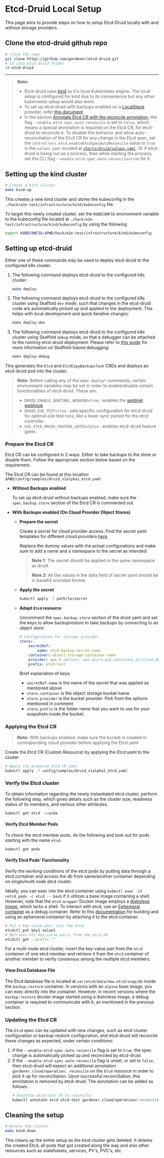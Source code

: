 # Etcd-Druid Local Setup

This page aims to provide steps on how to setup Etcd-Druid locally with and without storage providers.

## Clone the etcd-druid github repo

```sh
# clone the repo
git clone https://github.com/gardener/etcd-druid.git
# cd into etcd-druid folder
cd etcd-druid
```

---

> **Note:**
>
>- Etcd-druid uses [kind](https://kind.sigs.k8s.io/) as it's local Kubernetes engine. The local setup is configured for kind due to its convenience but any other kubernetes setup would also work.
>- To set up etcd-druid with backups enabled on a [LocalStack](https://github.com/localstack/localstack) provider, refer [this document](getting-started-locally-localstack.md)
>- In the section [Annotate Etcd CR with the reconcile annotation](#annotate-etcd-cr-with-the-reconcile-annotation), the flag `--enable-etcd-spec-auto-reconcile` is set to `false`, which means a special annotation is required on the Etcd CR, for etcd-druid to reconcile it. To disable this behavior and allow auto-reconciliation of the Etcd CR for any change in the Etcd spec, set the `controllers.etcd.enableEtcdSpecAutoReconcile` value to `true` in the `values.yaml` located at [`charts/druid/values.yaml`](../../charts/druid/values.yaml). Or if etcd-druid is being run as a process, then while starting the process, set the CLI flag `--enable-etcd-spec-auto-reconcile=true` for it.

## Setting up the kind cluster

```sh
# Create a kind cluster
make kind-up
```

This creates a new kind cluster and stores the kubeconfig in the  `./hack/e2e-test/infrastructure/kind/kubeconfig` file.

To target this newly created cluster, set the `KUBECONFIG` environment variable to the kubeconfig file located at `./hack/e2e-test/infrastructure/kind/kubeconfig` by using the following

```sh
export KUBECONFIG=$PWD/hack/e2e-test/infrastructure/kind/kubeconfig
```

## Setting up etcd-druid

Either one of these commands may be used to deploy etcd-druid to the configured k8s cluster.

1. The following command deploys etcd-druid to the configured k8s cluster:
    ```sh
    make deploy
    ```

2. The following command deploys etcd-druid to the configured k8s cluster using Skaffold `dev` mode, such that changes in the etcd-druid code are automatically picked up and applied to the deployment. This helps with local development and quick iterative changes:
    ```sh
    make deploy-dev
    ```

3. The following command deploys etcd-druid to the configured k8s cluster using Skaffold `debug` mode, so that a debugger can be attached to the running etcd-druid deployment. Please refer to [this guide](https://skaffold.dev/docs/workflows/debug/) for more information on Skaffold-based debugging:
    ```sh
    make deploy-debug
    ```

This generates the `Etcd` and `EtcdCopyBackupsTask` CRDs and deploys an etcd-druid pod into the cluster.

> **Note:** Before calling any of the `make deploy*` commands, certain environment variables may be set in order to enable/disable certain functionalities of etcd-druid. These are:
> - `DRUID_ENABLE_SENTINEL_WEBHOOK=true` : enables the [sentinel webhook](../concepts/webhooks.md#sentinel-webhook)
> - `DRUID_E2E_TEST=true` : sets specific configuration for etcd-druid for optimal e2e test runs, like a lower sync period for the etcd controller.
> - `USE_ETCD_DRUID_FEATURE_GATES=false` : enables etcd-druid feature gates.

### Prepare the Etcd CR

Etcd CR can be configured in 2 ways. Either to take backups to the store or disable them. Follow the appropriate section below based on the requirement.

The Etcd CR can be found at this location `$PWD/config/samples/druid_v1alpha1_etcd.yaml`

- **Without Backups enabled**

    To set up etcd-druid without backups enabled, make sure the `spec.backup.store` section of the Etcd CR is commented out.

- **With Backups enabled (On Cloud Provider Object Stores)**

  - **Prepare the secret**

    Create a secret for cloud provider access. Find the secret yaml templates for different cloud providers [here](https://github.com/gardener/etcd-backup-restore/tree/master/example/storage-provider-secrets).

    Replace the dummy values with the actual configurations and make sure to add a name and a namespace to the secret as intended.

    > **Note 1:** The secret should be applied in the same namespace as druid.
    >
    > **Note 2:** All the values in the data field of secret yaml should be in base64 encoded format.

  - **Apply the secret**

    ```sh
    kubectl apply -f path/to/secret
    ```

  - **Adapt `Etcd` resource**

    Uncomment the `spec.backup.store` section of the druid yaml and set the keys to allow backuprestore to take backups by connecting to an object store.

    ```yaml
    # Configuration for storage provider
    store:
        secretRef:
            name: etcd-backup-secret-name
        container: object-storage-container-name
        provider: aws # options: aws,azure,gcp,openstack,alicloud,dell,openshift,local
        prefix: etcd-test
    ```

    Brief explanation of keys:

    - `secretRef.name` is the name of the secret that was applied as mentioned above
    - `store.container` is the object storage bucket name
    - `store.provider`  is the bucket provider. Pick from the options mentioned in comment
    - `store.prefix`    is the folder name that you want to use for your snapshots inside the bucket.

### Applying the Etcd CR

> **Note:** With backups enabled, make sure the bucket is created in corresponding cloud provider before applying the Etcd yaml

Create the Etcd CR (Custom Resource) by applying the Etcd yaml to the cluster

```sh
# Apply the prepared etcd CR yaml
kubectl apply -f config/samples/druid_v1alpha1_etcd.yaml
```

### Verify the Etcd cluster

To obtain information regarding the newly instantiated etcd cluster, perform the following step, which gives details such as the cluster size, readiness status of its members, and various other attributes.

```sh
kubectl get etcd -o=wide
```

#### Verify Etcd Member Pods

To check the etcd member pods, do the following and look out for pods starting with the name `etcd-`

```sh
kubectl get pods
```

#### Verify Etcd Pods' Functionality

Verify the working conditions of the etcd pods by putting data through a etcd container and access the db from same/another container depending on single/multi node etcd cluster.

Ideally, you can exec into the etcd container using `kubectl exec -it <etcd_pod> -c etcd -- bash` if it utilizes a base image containing a shell. However, note that the `etcd-wrapper` Docker image employs a [distroless image](https://github.com/GoogleContainerTools/distroless), which lacks a shell. To interact with etcd, use an [Ephemeral container](https://kubernetes.io/docs/concepts/workloads/pods/ephemeral-containers/) as a debug container. Refer to this [documentation](https://github.com/gardener/etcd-wrapper/blob/main/docs/deployment/ops.md#build-image) for building and using an ephemeral container by attaching it to the etcd container.

```sh
# Put a key-value pair into the etcd 
etcdctl put key1 value1
# Retrieve all key-value pairs from the etcd db
etcdctl get --prefix ""
```

For a multi-node etcd cluster, insert the key-value pair from the `etcd` container of one etcd member and retrieve it from the `etcd` container of another member to verify consensus among the multiple etcd members.

#### View Etcd Database File

The Etcd database file is located at `var/etcd/data/new.etcd/snap/db` inside the `backup-restore` container. In versions with an `alpine` base image, you can exec directly into the container. However, in recent versions where the `backup-restore` docker image started using a distroless image, a debug container is required to communicate with it, as mentioned in the previous section.

### Updating the Etcd CR

The `Etcd` spec can be updated with new changes, such as etcd cluster configuration or backup-restore configuration, and etcd-druid will reconcile these changes as expected, under certain conditions:
1. If the `--enable-etcd-spec-auto-reconcile` flag is set to `true`, the spec change is automatically picked up and reconciled by etcd-druid.
2. If the `--enable-etcd-spec-auto-reconcile` flag is unset, or set to `false`, then etcd-druid will expect an additional annotation `gardener.cloud/operation: reconcile` on the `Etcd` resource in order to pick it up for reconciliation. Upon successful reconciliation, this annotation is removed by etcd-druid. The annotation can be added as follows:
    ```sh
    # Annotate etcd-test CR to reconcile
    kubectl annotate etcd etcd-test gardener.cloud/operation="reconcile"
    ```

## Cleaning the setup

```sh
# Delete the cluster
make kind-down
```

This cleans up the entire setup as the kind cluster gets deleted. It deletes the created Etcd, all pods that got created along the way and also other resources such as statefulsets, services, PV's, PVC's, etc.
